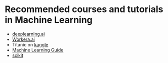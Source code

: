 # Recommended courses and tutorials in Machine Learning

* [deeplearning.ai](https://www.deeplearning.ai/)
* [Workera.ai](https://workera.ai/candidates/)
* Titanic on [kaggle](https://www.kaggle.com/c/titanic)
* [Machine Learning Guide](http://ocdevel.com/mlg)
* [scikit](https://scikit-learn.org/stable/)